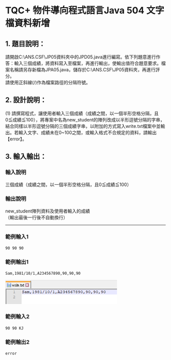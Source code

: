 # TQC+ 物件導向程式語言Java 504 文字檔資料新增

## 1. 題目說明：
請開啟C:\ANS.CSF\JP05資料夾中的JPD05.java進行編寫。依下列題意進行作答：輸入三個成績，將資料寫入至檔案，再進行輸出，使輸出值符合題意要求。檔案名稱請另存新檔為JPA05.java，儲存於C:\ANS.CSF\JP05資料夾，再進行評分。  
請使用正斜線(/)作為檔案路徑的分隔符號。

## 2. 設計說明：
(1) 請撰寫程式，讓使用者輸入三個成績（成績之間，以一個半形空格分隔，且0≦成績≦100），將專案中名為new_student的陣列改成以半形逗號分隔的字串，結合同樣以半形逗號分隔的三個成績字串，以附加的方式寫入write.txt檔案中並輸出。若輸入文字、成績未在0~100之間，或輸入格式不合規定的資料，請輸出【error】。

## 3. 輸入輸出：
### 輸入說明
三個成績（成績之間，以一個半形空格分隔，且0≦成績≦100）

### 輸出說明
new_student陣列資料及使用者輸入的成績  
（輸出最後一行後不自動換行）

---

### 範例輸入1
```
90 90 90
```
### 範例輸出1
```
Sam,1981/10/1,A234567890,90,90,90
```
![](JP1504-01.png)
### 範例輸入2
```
90 90 KJ
```
### 範例輸出2
```
error
```